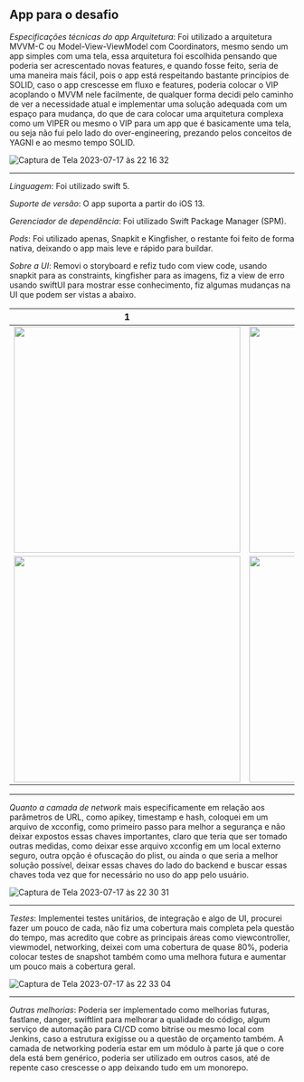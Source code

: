 ## App para o desafio


*Especificações técnicas do app Arquitetura*: Foi utilizado a arquitetura MVVM-C ou Model-View-ViewModel com Coordinators, mesmo sendo um app simples com uma tela, essa arquitetura foi escolhida pensando que poderia ser acrescentado novas features, e quando fosse feito, seria de uma maneira mais fácil, pois o app está respeitando bastante princípios de SOLID, caso o app crescesse em fluxo e features, poderia colocar o VIP acoplando o MVVM nele facilmente, de qualquer forma decidi pelo caminho de ver a necessidade atual e implementar uma solução adequada com um espaço para mudança, do que de cara colocar uma arquitetura complexa como um VIPER ou mesmo o VIP para um app que é basicamente uma tela, ou seja não fui pelo lado do over-engineering, prezando pelos conceitos de YAGNI e ao mesmo tempo SOLID.

![Captura de Tela 2023-07-17 às 22 16 32](https://github.com/andrediasgustavo/desafioiOS/assets/13838573/2cb60c81-d0f3-4c2e-b612-5fae9f91f5b8)

---

*Linguagem*: Foi utilizado swift 5.

*Suporte de versão*: O app suporta a partir do iOS 13.

*Gerenciador de dependência*: Foi utilizado Swift Package Manager (SPM).

*Pods*: Foi utilizado apenas, Snapkit e Kingfisher, o restante foi feito de forma nativa, deixando o app mais leve e rápido para buildar.

*Sobre a UI*: Removi o storyboard e refiz tudo com view code, usando snapkit para as constraints, kingfisher para as imagens, fiz a view de erro usando swiftUI para mostrar esse conhecimento, fiz algumas mudanças na UI que podem ser vistas a abaixo.

1             |  2
:---------------------:|:---------------------:
<img src=https://github.com/andrediasgustavo/desafioiOS/assets/13838573/2d9a0655-0de0-4f0c-b8cf-a489b16622a3 width=400 /> |  <img src=https://github.com/andrediasgustavo/desafioiOS/assets/13838573/144d8cc5-02b9-4508-9ea1-be1446a7d8fe width=400 />
<img src=https://github.com/andrediasgustavo/desafioiOS/assets/13838573/893a61b8-0092-4840-9dbc-13044ebb1b21 width=400 /> |  <img src=https://github.com/andrediasgustavo/desafioiOS/assets/13838573/6a4bcd49-9605-4ffd-a580-97d70926a55b width=400 />

---

*Quanto a camada de network* mais especificamente em relação aos parâmetros de URL, como apikey, timestamp e hash, coloquei em um arquivo de xcconfig, como primeiro passo para melhor a segurança e não deixar expostos essas chaves importantes, claro que teria que ser tomado outras medidas, como deixar esse arquivo xcconfig em um local externo seguro, outra opção é ofuscação do plist, ou ainda o que seria a melhor solução possível, deixar essas chaves do lado do backend e buscar essas chaves toda vez que for necessário no uso do app pelo usuário.

![Captura de Tela 2023-07-17 às 22 30 31](https://github.com/andrediasgustavo/desafioiOS/assets/13838573/23dc525b-88b0-4514-990f-e842d9717143)

---

*Testes*: Implementei testes unitários, de integração e algo de UI, procurei fazer um pouco de cada, não fiz uma cobertura mais completa pela questão do tempo, mas acredito que cobre as principais áreas como viewcontroller, viewmodel, networking, deixei com uma cobertura de quase 80%, poderia colocar testes de snapshot também como uma melhora futura e aumentar um pouco mais a cobertura geral.

![Captura de Tela 2023-07-17 às 22 33 04](https://github.com/andrediasgustavo/desafioiOS/assets/13838573/73a0d0ed-c1f6-4ad7-9417-ffd06b6981cf)

---

*Outras melhorias*: Poderia ser implementado como melhorias futuras, fastlane, danger, swiftlint para melhorar a qualidade do código, algum serviço de automação para CI/CD como bitrise ou mesmo local com Jenkins, caso a estrutura exigisse ou a questão de orçamento também. A camada de networking poderia estar em um módulo à parte já que o core dela está bem genérico, poderia ser utilizado em outros casos, até de repente caso crescesse o app deixando tudo em um monorepo.
















